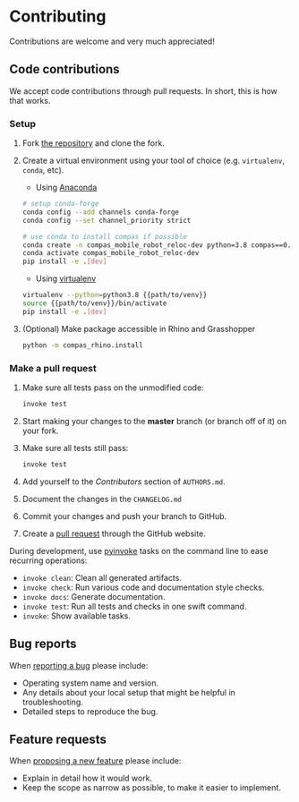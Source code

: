 # Contributing

Contributions are welcome and very much appreciated!

## Code contributions

We accept code contributions through pull requests.
In short, this is how that works.

### Setup

1. Fork [the repository](https://github.com/gramaziokohler/compas_mobile_robot_reloc) and clone the fork.

2. Create a virtual environment using your tool of choice (e.g. `virtualenv`, `conda`, etc).

    * Using [Anaconda](https://www.anaconda.com/)

    ```bash
    # setup conda-forge
    conda config --add channels conda-forge
    conda config --set channel_priority strict

    # use conda to install compas if possible
    conda create -n compas_mobile_robot_reloc-dev python=3.8 compas==0.19.1
    conda activate compas_mobile_robot_reloc-dev
    pip install -e .[dev]
    ```

    * Using [virtualenv](https://github.com/pypa/virtualenv)

    ```bash
    virtualenv --python=python3.8 {{path/to/venv}}
    source {{path/to/venv}}/bin/activate
    pip install -e .[dev]
    ```

4. (Optional) Make package accessible in Rhino and Grasshopper

   ```bash
   python -m compas_rhino.install
   ```

### Make a pull request

1. Make sure all tests pass on the unmodified code:

   ```bash
   invoke test
   ```

2. Start making your changes to the **master** branch (or branch off of it) on your fork.
3. Make sure all tests still pass:

   ```bash
   invoke test
   ```

4. Add yourself to the *Contributors* section of `AUTHORS.md`.
5. Document the changes in the `CHANGELOG.md`
6. Commit your changes and push your branch to GitHub.
7. Create a [pull request](https://help.github.com/articles/about-pull-requests/) through the GitHub website.

During development, use [pyinvoke](http://docs.pyinvoke.org/) tasks on the
command line to ease recurring operations:

* `invoke clean`: Clean all generated artifacts.
* `invoke check`: Run various code and documentation style checks.
* `invoke docs`: Generate documentation.
* `invoke test`: Run all tests and checks in one swift command.
* `invoke`: Show available tasks.

## Bug reports

When [reporting a bug](https://github.com/gramaziokohler/rapid_clay_formations_fab/issues) please include:

* Operating system name and version.
* Any details about your local setup that might be helpful in troubleshooting.
* Detailed steps to reproduce the bug.

## Feature requests

When [proposing a new feature](https://github.com/gramaziokohler/rapid_clay_formations_fab/issues) please include:

* Explain in detail how it would work.
* Keep the scope as narrow as possible, to make it easier to implement.
